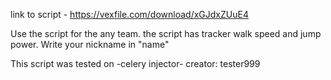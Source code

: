 link to script - https://vexfile.com/download/xGJdxZUuE4

Use the script for the any team. 
the script has tracker walk speed and jump power. 
Write your nickname in "name"

This script was tested on -celery injector-
creator: tester999

